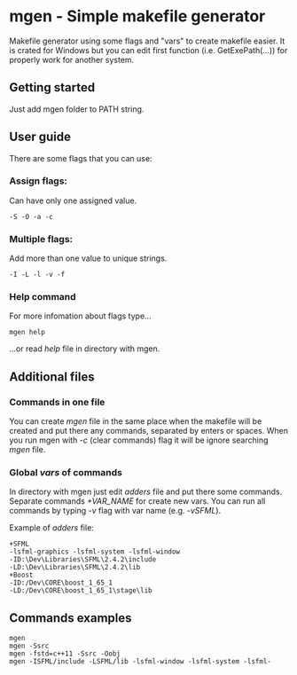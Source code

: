 # mgen - Simple makefile generator

Makefile generator using some flags and "vars" to create makefile easier.
It is crated for Windows but you can edit first function (i.e. GetExePath(...)) for properly work for another system.

## Getting started

Just add mgen folder to PATH string.

## User guide

There are some flags that you can use:

### Assign flags:

Can have only one assigned value.

```
-S -O -a -c
```

### Multiple flags:

Add more than one value to unique strings.

```
-I -L -l -v -f
```

### Help command

For more infomation about flags type...

```
mgen help
```

...or read _help_ file in directory with mgen.

## Additional files

### Commands in one file

You can create _mgen_ file in the same place when the makefile will be created and put there any commands, separated by enters or spaces. When you run mgen with *-c* (clear commands) flag it will be ignore searching _mgen_ file.

### Global _vars_ of commands

In directory with mgen just edit _adders_ file and put there some commands.
Separate commands *+VAR_NAME* for create new vars.
You can run all commands by typing *-v* flag with var name (e.g. *-vSFML*).

Example of _adders_ file:

```
+SFML
-lsfml-graphics -lsfml-system -lsfml-window
-ID:\Dev\Libraries\SFML\2.4.2\include
-LD:\Dev\Libraries\SFML\2.4.2\lib
+Boost
-ID:/Dev\CORE\boost_1_65_1
-LD:/Dev\CORE\boost_1_65_1\stage\lib
```

## Commands examples

```
mgen
mgen -Ssrc
mgen -fstd=c++11 -Ssrc -Oobj
mgen -ISFML/include -LSFML/lib -lsfml-window -lsfml-system -lsfml-
```
